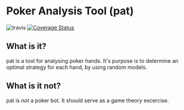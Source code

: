 # Poker Analysis Tool (pat)

![travis](https://travis-ci.com/korsakjakub/pat.svg?branch=master)
[![Coverage Status](https://coveralls.io/repos/github/korsakjakub/pat/badge.svg?branch=travis)](https://coveralls.io/github/korsakjakub/pat?branch=travis)
## What is it?
pat is a tool for analysing poker hands. It's purpose is to determine an optimal strategy for each hand, by using random models.

## What is it not?
pat is *not* a poker bot. It should serve as a game theory excercise.
